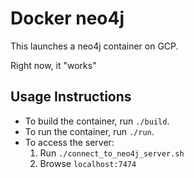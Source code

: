 # Docker neo4j

This launches a neo4j container on GCP.

Right now, it "works"

## Usage Instructions

* To build the container, run `./build`. 
* To run the container, run `./run`. 
* To access the server:
  1. Run `./connect_to_neo4j_server.sh`
  2. Browse `localhost:7474`


